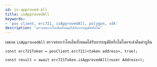 ```yaml
---
id: is-approved-all
title: isApprovedAll
keywords:
- 'pos client, erc721, isApprovedAll, polygon, sdk'
description: 'ตรวจสอบว่าโทเค็นทั้งหมดได้รับการอนุมัติหรือไม่'
---
```


เมธอด `isApprovedAll` ตรวจสอบว่าโทเค็นทั้งหมดได้รับการอนุมัติหรือไม่โดยจะส่งคืนค่าบูลีน

```
const erc721Token = posClient.erc721(<token address>, true);

const result = await erc721Token.isApprovedAll(<user Address>);

```
